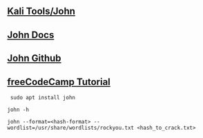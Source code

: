 ## [Kali Tools/John](https://www.kali.org/tools/john/)
## [John Docs](https://www.openwall.com/john/)
## [John Github](https://github.com/openwall/john)
## [freeCodeCamp Tutorial](https://www.freecodecamp.org/news/crack-passwords-using-john-the-ripper-pentesting-tutorial/)


```
 sudo apt install john
 ```
 
 ```
 john -h
 ```
 ```
 john --format=<hash-format> --wordlist=/usr/share/wordlists/rockyou.txt <hash_to_crack.txt> 
 ```
 
